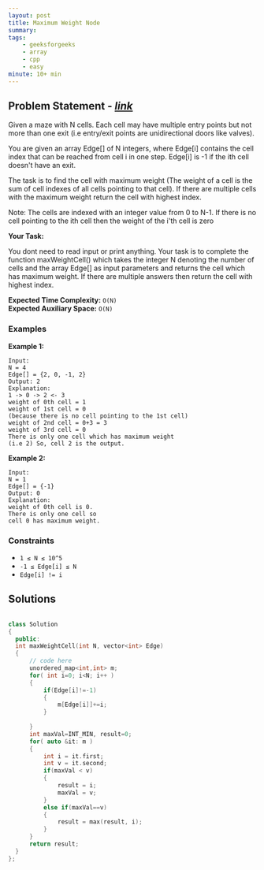 ```yaml
---
layout: post
title: Maximum Weight Node                       
summary:
tags:
    - geeksforgeeks
    - array
    - cpp
    - easy
minute: 10+ min
---
```


## Problem Statement - [*link*](https://practice.geeksforgeeks.org/problems/b64485d3994958cca8748991bb58668204b3e4c0/1)  

Given a maze with N cells. Each cell may have multiple entry points but not more than one exit (i.e entry/exit points are unidirectional doors like valves).

You are given an array Edge[] of N integers, where Edge[i] contains the cell index that can be reached from cell i in one step. Edge[i] is -1 if the ith cell doesn't have an exit. 

The task is to find the cell with maximum weight (The weight of a cell is the sum of cell indexes of all cells pointing to that cell). If there are multiple cells with the maximum weight return the cell with highest index.

Note: The cells are indexed with an integer value from 0 to N-1. If there is no cell pointing to the ith cell then the weight of the i'th cell is zero
 

**Your Task:** 

You dont need to read input or print anything. Your task is to complete the function maxWeightCell() which takes the integer N denoting the number of cells and the array Edge[] as input parameters and returns the cell which has maximum weight. If there are multiple answers then return the cell with highest index.


**Expected Time Complexity:** `O(N)`              
**Expected Auxiliary Space:** `O(N)`


### Examples

**Example 1:**   
```
Input:
N = 4
Edge[] = {2, 0, -1, 2}
Output: 2
Explanation: 
1 -> 0 -> 2 <- 3
weight of 0th cell = 1
weight of 1st cell = 0 
(because there is no cell pointing to the 1st cell)
weight of 2nd cell = 0+3 = 3
weight of 3rd cell = 0
There is only one cell which has maximum weight
(i.e 2) So, cell 2 is the output.
```

**Example 2:**   
```
Input:
N = 1
Edge[] = {-1}
Output: 0
Explanation:
weight of 0th cell is 0.
There is only one cell so 
cell 0 has maximum weight.
```

### Constraints

+ `1 ≤ N ≤ 10^5`
+ `-1 ≤ Edge[i] ≤ N`
+ `Edge[i] != i`

## Solutions

```cpp

class Solution
{
  public:
  int maxWeightCell(int N, vector<int> Edge)
  {
      // code here
      unordered_map<int,int> m;
      for( int i=0; i<N; i++ )
      {
          if(Edge[i]!=-1)
          {
              m[Edge[i]]+=i;
          }
          
      }
      int maxVal=INT_MIN, result=0;
      for( auto &it: m )
      {
          int i = it.first;
          int v = it.second;
          if(maxVal < v)
          {
              result = i;
              maxVal = v;
          }
          else if(maxVal==v) 
          {
              result = max(result, i);
          }
      }
      return result;
  }
};

```

